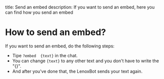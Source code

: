 title: Send an embed
description: If you want to send an embed, here you can find how you send an embed

# How to send an embed?

If you want to send an embed, do the following steps:
* Tipe `?embed  {text}` in the chat.
* You can change `{text}` to any other text and you don't have to write the "{}".
* And after you've done that, the LenoxBot sends your text again.
